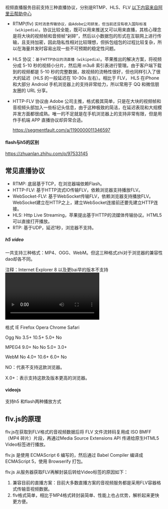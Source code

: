 视频直播服务目前支持三种直播协议，分别是RTMP、HLS、FLV [以下内容来自阿里云帮助中心](https://m.aliyun.com/doc/document_detail/49785.html)

- RTMP(flv) `实时消息传输协议，由Adobe公司研发，但当前还没有收入国际标准（wikipedia）`。协议比较全能，既可以用来推送又可以用来直播，其核心理念是将大块的视频帧和音频帧“剁碎”，然后以小数据包的形式在互联网上进行传输，且支持加密，因此隐私性相对比较理想，但拆包组包的过程比较复杂，所以在海量并发时容易出现一些不可预期的稳定性问题。

- HLS 协议：`基于HTTP协议的流直播（wikipedia）`。苹果推出的解决方案，将视频分成 5-10 秒的视频小分片，然后用 m3u8 索引表进行管理。由于客户端下载到的视频都是 5-10 秒的完整数据，故视频的流畅性很好，但也同样引入了很大的延迟（HLS 的一般延迟在 10-30s 左右）。相比于 FLV， HLS 在iPhone 和大部分 Android 手机浏览器上的支持非常给力，所以常用于 QQ 和微信朋友圈的 URL 分享。

- HTTP-FLV 协议由 Adobe 公司主推，格式极其简单，只是在大块的视频帧和音视频头部加入一些标记头信息，由于这种极致的简洁，在延迟表现和大规模并发方面都很成熟。唯一的不足就是在手机浏览器上的支持非常有限，但是用作手机端 APP 直播协议却异常合适。

  https://segmentfault.com/a/1190000011346597

#### flash与h5的区别

https://zhuanlan.zhihu.com/p/97533145



## 常见直播协议

- RTMP: 底层基于TCP，在浏览器端依赖Flash。
- HTTP-FLV: 基于HTTP流式IO传输FLV，依赖浏览器支持播放FLV。
- WebSocket-FLV: 基于WebSocket传输FLV，依赖浏览器支持播放FLV。WebSocket建立在HTTP之上，建立WebSocket连接前还要先建立HTTP连接。
- HLS: Http Live Streaming，苹果提出基于HTTP的流媒体传输协议。HTML5可以直接打开播放。
- RTP: 基于UDP，延迟1秒，浏览器不支持。

##### h5 video

一共支持三种格式：MP4、OGG、WebM。但这三种格式zhi对于浏览器的兼容性dao却各不同。

注释：Internet Explorer 8 以及更bai早的版本不支持 <video> 标签。

格式         IE       Firefox      Opera      Chrome       Safari

Ogg        No        3.5+         10.5+        5.0+            No

MPEG4   9.0+       No           No           5.0+             3.0+

WebM    No         4.0+        10.6+        6.0+              No

NO：代表不支持这款浏览器。

X.0+：表示支持这款及版本更高的浏览器。

#### videojs

支持h5 和flash两种播放方式



## flv.js的原理

flv.js在获取到FLV格式的音视频数据后将 FLV 文件流转码复用成 ISO BMFF（MP4 碎片）片段，再通过Media Source Extensions API 传递给原生HTML5 Video标签进行播放。

flv.js 是使用 ECMAScript 6 编写的，然后通过 Babel Compiler 编译成 ECMAScript 5，使用 Browserify 打包。

flv.js 从服务器获取FLV再解封装后转给Video标签的原因如下：

1. 兼容目前的直播方案：目前大多数直播方案的音视频服务都是采用FLV容器格式传输音视频数据。
2. flv格式简单，相比于MP4格式转封装简单、性能上也占优势，解析起来更快更方便。



